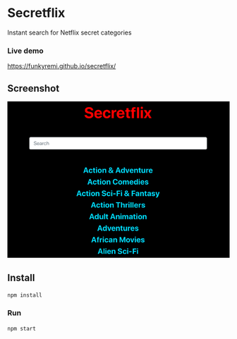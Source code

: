 # Secretflix
 
Instant search for Netflix secret categories

### Live demo

https://funkyremi.github.io/secretflix/

## Screenshot

![Demo](demo.png "Demo")

## Install

`npm install`

### Run

`npm start`
